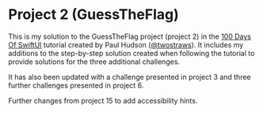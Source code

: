 # Project 2 (GuessTheFlag)

This is my solution to the GuessTheFlag project (project 2) in the [100 Days Of SwiftUI](https://www.hackingwithswift.com/100/swiftui/) tutorial created by
Paul Hudson ([@twostraws](https://github.com/twostraws)). It includes my additions to the step-by-step solution created when following the tutorial
to provide solutions for the three additional challenges.

It has also been updated with a challenge presented in project 3 and three further challenges presented in project 6.

Further changes from project 15 to add accessibility hints.
